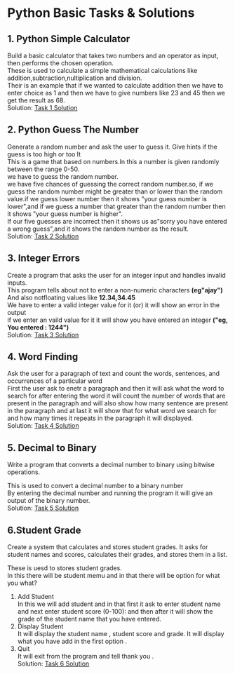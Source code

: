 # Python Basic Tasks & Solutions  

## 1. Python Simple Calculator     
Build a basic calculator that takes two numbers and an operator as input, then performs the chosen operation.     
These is used to calculate a simple mathematical calculations like addition,subtraction,nultiplication and division.    
Their is an example that if we wanted to calculate addition then we have to enter choice as 1 and then we have to give numbers like 23 and 45 then we get the result as 68.    
Solution: [Task 1 Solution](./tash_1/Readme.md)   


## 2. Python Guess The Number  

Generate a random number and ask the user to guess it. Give hints if the guess is too high or too lt  
 This is a game that based on numbers.In this a number is given randomly between the range 0-50.     
 we have to guess the random number.      
 we have five chances of guessing the correct random number.so, if we guess the random number might be  greater than or lower than the random value.if we guess lower number then it shows "your guess number is lower",and if we guess a number that greater than the random number then it shows "your guess number is higher".    
 If our five guesses are incorrect then it shows us as"sorry you have entered a wrong guess",and it shows the random number as the result.     
 Solution: [Task 2 Solution](./task_2/Readme.md)   


 ## 3. Integer Errors  
Create a program that asks the user for an integer input and handles invalid inputs.   
This program tells about  not to enter a non-numeric characters **(eg"ajay")**     
And also notfloating values like **12.34,34.45**       
We have to enter a valid integer value for it (or) it will show an error in the output      
if we enter an vaild value for it it will show you have entered an integer **("eg, You entered : 1244")**    
 Solution: [Task 3 Solution](./task_3/Readme.md)    


## 4. Word Finding   
Ask the user for a paragraph of text and count the words, sentences, and occurrences of a particular word    
 First the user ask to enetr a paragraph and then it will ask what the word to search for after entering the word it will count the number of words that are present in the paragraph and will also show how many sentence are present in the paragraph and at last it will show that for what word we search for and how many times it repeats in the paragraph it will displayed.      
Solution: [Task 4 Solution](./task_4/Readme.md)   


## 5. Decimal to Binary   
Write a program that converts a decimal number to binary using bitwise operations.   

This is used to convert a decimal number to a binary number      
By entering the decimal number and running the program it will give an output of the binary number.   
Solution: [Task 5 Solution](./task_5/Readme.md) 

## 6.Student Grade
Create a system that calculates and stores student grades. It asks for student names and scores, calculates their grades, and stores them in a list.   

These is uesd to stores student grades.     
In this there will be student memu and in that there will be option for what you what?    
1) Add Student     
In this we will add student  and in that first it ask to enter student name and next enter student score (0-100): and then after it will show the grade of the student name that you have entered.    
2) Display Student  
It will display the student name , student score and grade. It will display what you have add in the first option .   
3) Quit   
It will exit from the program and tell thank you .   
Solution: [Task 6 Solution](./task_6/Readme.md) 